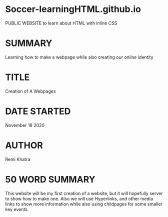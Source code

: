 # Soccer-learningHTML.github.io
PUBLIC WEBSITE to learn about HTML with inline CSS


# SUMMARY
Learning how to make a webpage while also creating our online identity


# TITLE
Creation of A Webpages


# DATE STARTED
November 18 2020


# AUTHOR
Remi Khatra


# 50 WORD SUMMARY
This website will be my first creation of a website, but it will hopefully server to show how to make one. Also we will use Hyperlinks, and other media links to show more information while also using childpages
for some smaller key events.
